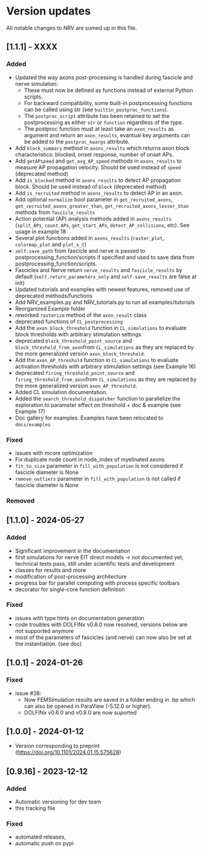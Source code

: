 # Version updates

All notable changes to NRV are sumed up in this file.

## [1.1.1] - XXXX

### Added
- Updated the way axons post-processing is handled during fascicle and nerve simulation:
    - These must now be defined as functions instead of external Python scripts.
    - For backward compatibility, some built-in postprocessing functions can be called using str (see ``builtin_postproc_functions``).
    - The ``postproc_script`` attribute has been retained to set the postprocessing as either ``str`` or ``function`` regardless of the type.
    - The postproc function must at least take an ``axon_results`` as argument and return an ``axon_results``, evantual key arguments can be added to the ``postproc_kwargs`` attribute.
- Add ``block_summary`` method in ``axons_results`` which returns axon block characteristics: blocked, onset response, number of onset APs.
- Add ``getAPspeed`` and ``get_avg_AP_speed`` methods in ``axons_results`` to measure AP propagation velocity. Should be used instead of ``speed`` (deprecated method)
- Add ``is_blocked`` method in ``axons_results`` to detect AP propagation block. Should be used instead of ``block`` (deprecated method)
- Add ``is_recruited`` method in ``axons_results`` to detect AP in an axon. 
- Add optional ``normalize`` bool parameter in ``get_recruited_axons``, ``get_recruited_axons_greater_than``, ``get_recruited_axons_lesser_than`` methods from ``fascicle_results``
- Action potential (AP) analysis methods added in ``axons_results`` (``split_APs``, ``count_APs``, ``get_start_APs``, ``detect_AP_collisions``, etc). See usage in example 18
- Several plot functions added in ``axons_results`` (``raster_plot``, ``colormap_plot`` and ``plot_x_t``)
- ``self.save_path`` from fascicle and nerve is passed to postprocessing_function/scripts if specified and used to save data from postprocessing_function/scripts.
- Fascicles and Nerve return ``nerve_results`` and ``fascicle_results`` by default (``self.return_parameters_only`` and ``self.save_results`` are false at init)
- Updated tutorials and examples with newest features, removed use of deprecated methods/functions
- Add NRV_examples.py and NRV_tutorials.py to run all examples/tutorials
- Reorganized Example folder
- reworked ``rasterize`` method of the ``axon_result`` class
- deprecated functions of ``CL_postprocessing``
- Add the ``axon_block_threshold`` function in ``CL_simulations`` to evaluate block thresholds with arbitrary stimulation settings
- deprecated ``block_threshold_point_source`` and ``block_threshold_from_axon``from ``CL_simulations`` as they are replaced by the more generalized version ``axon_block_threshold``. 
- Add the ``axon_AP_threshold`` function in ``CL_simulations`` to evaluate activation thresholds with arbitrary stimulation settings (see Example 16)
- deprecated ``firing_threshold_point_source`` and ``firing_threshold_from_axon``from ``CL_simulations`` as they are replaced by the more generalized version ``axon_AP_threshold``. 
- Added CL simulation documentation.
- Added the ``search_threshold_dispatcher`` function to parallelize the exploration to parameter effect on threshold + doc & example (see Example 17)
- Doc gallery for examples. Examples have been relocated to ``docs/examples``

### Fixed
- issues with mcore optimization
- Fix duplicate node count in node_index of myelinated axons
- ``fit_to_size`` parameter in ``fill_with_population`` is not considered if fascicle diameter is None
- ``remove_outliers`` parameter in ``fill_with_population`` is not called if fascicle diameter is None


### Removed


## [1.1.0] - 2024-05-27

### Added
- Significant improvement in the documentation
- first simulations for nerve EIT direct models -> not documented yet, technical tests pass, still under scientific tests and development
- classes for results and more
- modification of post-processing architecture
- progress bar for parallel computing with process specific toolbars
- decorator for single-core function definition

### Fixed
- issues with type hints on documentation generation
- code troubles with DOLFINx v0.8.0 now resolved, versions below are not supported anymore
- most of the parameters of fascicles (and nerve) can now also be set at the instantiation. (see doc)

## [1.0.1] - 2024-01-26

### Fixed

- issue #38:
    - Now FEMSimulation results are saved in a folder ending in .bp which can also be opened in ParaView (-5.12.0 or higher).
    - DOLFINx v0.6.0 and v0.8.0 are now suported

## [1.0.0] - 2024-01-12

- Version corresponding to preprint (https://doi.org/10.1101/2024.01.15.575628)

## [0.9.16] - 2023-12-12

### Added

- Automatic versioning for dev team
- this tracking file

### Fixed
- automated releases,
- automatic push on pypi
